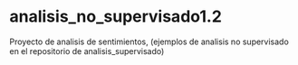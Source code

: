 # analisis_no_supervisado1.2
Proyecto de analisis de sentimientos, (ejemplos de analisis no supervisado en el repositorio de analisis_supervisado)
